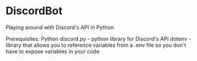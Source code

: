 # DiscordBot
Playing around with Discord's API in Python

Prerequisites: 
Python
discord.py - python library for Discord's API
dotenv - library that allows you to reference variables from a .env file so you don't have to expose variables in your code
